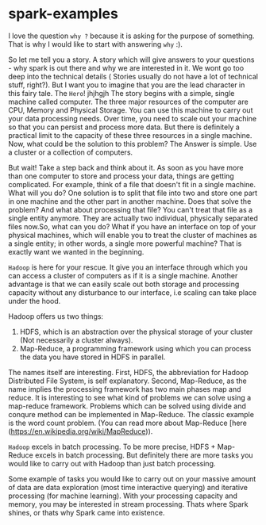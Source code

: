# spark-examples

I love the question `why ?` because it is asking for the purpose of something.
That is why I would like to start with answering `why` :). 

  So let me tell you a story. A story which will give answers to your questions - why spark is out there and why we are interested in it. We wont go too deep into the technical details ( Stories usually do not have a lot of technical stuff, right?). But I want you to imagine that you are the lead character in this fairy tale. The `Hero`!
jhjhgjh
  The story begins with a simple, single machine called computer. The three major resources of the computer are CPU, Memory and Physical  Storage. You can use this machine to carry out your data processing needs. Over time, you need to scale out your machine so that you can persist and process more data. But there is definitely a practical limit to the capacity of these three resources in a single machine. Now, what could be the solution to this problem? The Answer is simple. Use a cluster or a collection of computers.

  But wait! Take a step back and think about it. As soon as you have more than one computer to store and process your data, things are getting complicated. For example, think of a file that doesn't fit in a single machine. What will you do? One solution is to split that file into two and store one part in one machine and the other part in another machine. Does that solve the problem? And what about processing that file? You can't treat that file as a single entity anymore. They are actually two individual, physically separated files now.So, what can you do? What if you have an interface on top of your physical machines, which will enable you to treat the cluster of machines as a single entity; in other words, a single more powerful machine? That is exactly want we wanted in the beginning. 
 
 `Hadoop` is here for your rescue. It give you an interface through which you can access a cluster of computers as if it is a single machine. Another advantage is that we can easily scale out both storage and processing capacity without any disturbance to our interface, i.e scaling can take place under the hood.
 
Hadoop offers us two things: 
1) HDFS, which is an abstraction over the physical storage of your cluster (Not necessarily a cluster always).
2) Map-Reduce, a programming framework using which you can process the data you have stored in HDFS in parallel.
 
The names itself are interesting. First, HDFS, the abbreviation for Hadoop Distributed File System, is self explanatory. Second, Map-Reduce, as the name implies the processing framework has two main phases map and reduce. It is interesting to see what kind of problems we can solve using a map-reduce framework. Problems which can be solved using divide and conqure method can be implemented in Map-Reduce. The classic example is the word count problem. (You can read more about Map-Reduce [here (https://en.wikipedia.org/wiki/MapReduce)).  
 
  `Hadoop` excels in batch processing. To be more precise, HDFS + Map-Reduce excels in batch processing. But definitely there are more tasks you would like to carry out with Hadoop than just batch processing.
 
Some example of tasks you would like to carry out on your massive amount of data are data exploration (most time interactive querying) and iterative processing (for machine learning). With your processing capacity and memory, you may be interested in stream processing.
Thats where Spark shines, or thats why Spark came into existence.
